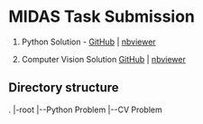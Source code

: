 # MIDAS Task Submission

1. Python Solution - [GitHub](https://github.com/agoel00/midas/blob/master/root/Python_problem/tweets_scraper.ipynb) | [nbviewer](https://nbviewer.jupyter.org/github/agoel00/midas/blob/master/root/Python_problem/tweets_scraper.ipynb)

2. Computer Vision Solution [GitHub](https://github.com/agoel00/midas/blob/master/root/CV_Problem/midasCV2.ipynb) | [nbviewer](https://nbviewer.jupyter.org/github/agoel00/midas/blob/master/root/CV_Problem/midasCV2.ipynb)

## Directory structure

.
|-root
  |--Python Problem
  |--CV Problem
